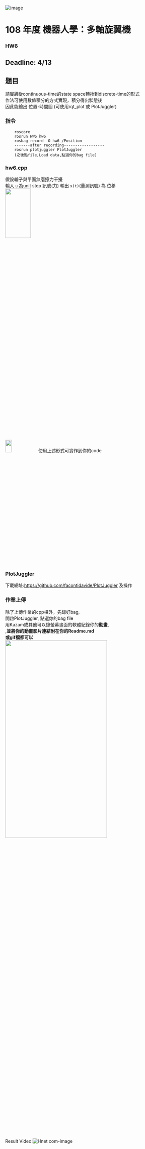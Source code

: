 ![image](https://github.com/Robotics-Aerial-Robots/Homework6/blob/master/Figures/LOGO%20%E4%B8%AD%E8%8B%B1%E6%96%87%E6%A9%AB.png)
# 108 年度 機器人學：多軸旋翼機 

### HW6
Deadline: 4/13
---
## 題目
請實踐從continuous-time的state space轉換到discrete-time的形式 \
作法可使用數值積分的方式實現，積分得出狀態後  \
因此能繪出 位置-時間圖 (可使用rqt_plot 或 PlotJuggler)
### 指令
```
	roscore
	rosrun HW6 hw6
	rosbag record -O hw6 /Position
	-------after recording------------------
	rosrun plotjuggler PlotJuggler
	(之後點file,Load data,點選你的bag file)
```
### hw6.cpp
假設輪子與平面無磨擦力干擾  \
輸入 ``u`` 為unit step 訊號(力)
輸出 ``x(t)``(量測訊號) 為 位移  \
<img src="https://github.com/Robotics-Aerial-Robots/Homework6/blob/master/Figures/images.png" width="40%" height="20%">

<img src="https://github.com/Robotics-Aerial-Robots/Homework6/blob/master/Figures/%E5%BE%AE%E5%88%86.PNG" width="20%" height="10%">
使用上述形式可實作到你的code  

### PlotJuggler
下載網址:https://github.com/facontidavide/PlotJuggler 
及操作

### 作業上傳
除了上傳作業的cpp檔外，先錄好bag, \
開啟PlotJuggler, 點選你的bag file \
用Kazam或其他可以錄螢幕畫面的軟體紀錄你的**動畫**, \
,**並將你的動畫影片連結附在你的Readme.md** \
**或gif檔都可以** \
<img src="https://github.com/Robotics-Aerial-Robots/Homework6/blob/master/Figures/plot.PNG" width="80%" height="40%">

Result Video:![Hnet com-image](https://user-images.githubusercontent.com/59055194/118370628-62da6d00-b55d-11eb-95d6-708e35b49424.gif)


